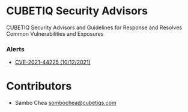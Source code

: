 # CUBETIQ Security Advisors
CUBETIQ Security Advisors and Guidelines for Response and Resolves Common Vulnerabilities and Exposures

### Alerts
- [CVE-2021-44225 (10/12/2021)](https://github.com/CUBETIQ/cubetiq-security-guideline/blob/main/cve-2021-44225.md)

# Contributors
- Sambo Chea <sombochea@cubetiqs.com>
